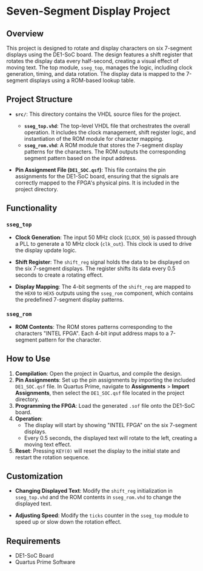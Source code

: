 # Seven-Segment Display Project

## Overview

This project is designed to rotate and display characters on six 7-segment displays using the DE1-SoC board. The design features a shift register that rotates the display data every half-second, creating a visual effect of moving text. The top module, `sseg_top`, manages the logic, including clock generation, timing, and data rotation. The display data is mapped to the 7-segment displays using a ROM-based lookup table.

## Project Structure

- **`src/`**: This directory contains the VHDL source files for the project.
  - **`sseg_top.vhd`**: The top-level VHDL file that orchestrates the overall operation. It includes the clock management, shift register logic, and instantiation of the ROM module for character mapping.
  - **`sseg_rom.vhd`**: A ROM module that stores the 7-segment display patterns for the characters. The ROM outputs the corresponding segment pattern based on the input address.
  
- **Pin Assignment File (`DE1_SOC.qsf`)**: This file contains the pin assignments for the DE1-SoC board, ensuring that the signals are correctly mapped to the FPGA's physical pins. It is included in the project directory.

## Functionality

### `sseg_top`

- **Clock Generation**: The input 50 MHz clock (`CLOCK_50`) is passed through a PLL to generate a 10 MHz clock (`clk_out`). This clock is used to drive the display update logic.

- **Shift Register**: The `shift_reg` signal holds the data to be displayed on the six 7-segment displays. The register shifts its data every 0.5 seconds to create a rotating effect.

- **Display Mapping**: The 4-bit segments of the `shift_reg` are mapped to the `HEX0` to `HEX5` outputs using the `sseg_rom` component, which contains the predefined 7-segment display patterns.

### `sseg_rom`

- **ROM Contents**: The ROM stores patterns corresponding to the characters "INTEL FPGA". Each 4-bit input address maps to a 7-segment pattern for the character.

## How to Use

1. **Compilation**: Open the project in Quartus, and compile the design.
2. **Pin Assignments**: Set up the pin assignments by importing the included `DE1_SOC.qsf` file. In Quartus Prime, navigate to **Assignments** > **Import Assignments**, then select the `DE1_SOC.qsf` file located in the project directory.
3. **Programming the FPGA**: Load the generated `.sof` file onto the DE1-SoC board.
4. **Operation**:
   - The display will start by showing "INTEL FPGA" on the six 7-segment displays.
   - Every 0.5 seconds, the displayed text will rotate to the left, creating a moving text effect.
5. **Reset**: Pressing `KEY(0)` will reset the display to the initial state and restart the rotation sequence.

## Customization

- **Changing Displayed Text**: Modify the `shift_reg` initialization in `sseg_top.vhd` and the ROM contents in `sseg_rom.vhd` to change the displayed text.
  
- **Adjusting Speed**: Modify the `ticks` counter in the `sseg_top` module to speed up or slow down the rotation effect.

## Requirements

- DE1-SoC Board
- Quartus Prime Software
